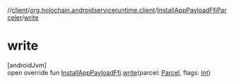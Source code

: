 //[client](../../../index.md)/[org.holochain.androidserviceruntime.client](../index.md)/[InstallAppPayloadFfiParceler](index.md)/[write](write.md)

# write

[androidJvm]\
open override fun [InstallAppPayloadFfi](../-install-app-payload-ffi/index.md).[write](write.md)(parcel: [Parcel](https://developer.android.com/reference/kotlin/android/os/Parcel.html), flags: [Int](https://kotlinlang.org/api/core/kotlin-stdlib/kotlin/-int/index.html))